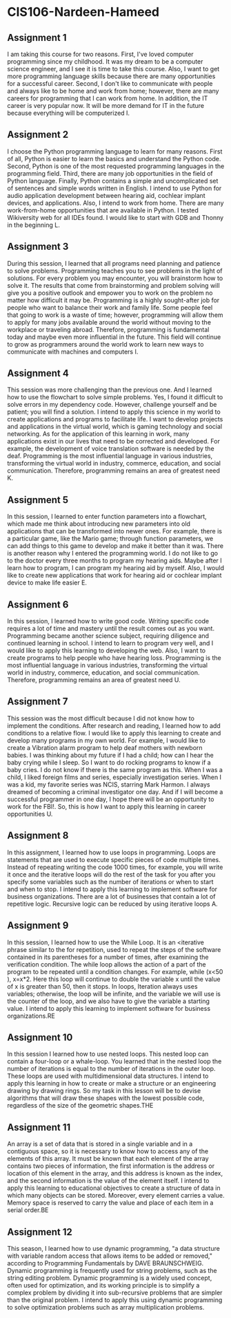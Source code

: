 # CIS106-Nardeen-Hameed

## Assignment 1

I am taking this course for two reasons. First, I've loved computer programming since my childhood. It was my dream to be a computer science engineer, and I see it is time to take this course. Also, I want to get more programming language skills because there are many opportunities for a successful career. Second, I don't like to communicate with people and always like to be home and work from home; however, there are many careers for programming that I can work from home. In addition, the IT career is very popular now. It will be more demand for IT in the future because everything will be computerized I.

## Assignment 2
I choose the Python programming language to learn for many reasons. First of all, Python is easier to learn the basics and understand the Python code. Second, Python is one of the most requested programming languages in the programming field. Third, there are many job opportunities in the field of Python language. Finally, Python contains a simple and uncomplicated set of sentences and simple words written in English.
 I intend to use Python for audio application development between hearing aid, cochlear implant devices, and applications. Also, I intend to work from home. There are many work-from-home opportunities that are available in Python. I tested Wikiversity web for all IDEs found. I would like to start with GDB and Thonny in the beginning L.
 
## Assignment 3
During this session, I learned that all programs need planning and patience to solve problems. Programming teaches you to see problems in the light of solutions. For every problem you may encounter, you will brainstorm how to solve it. The results that come from brainstorming and problem solving will give you a positive outlook and empower you to work on the problem no matter how difficult it may be. Programming is a highly sought-after job for people who want to balance their work and family life. Some people feel that going to work is a waste of time; however, programming will allow them to apply for many jobs available around the world without moving to the workplace or traveling abroad. Therefore, programming is fundamental today and maybe even more influential in the future. This field will continue to grow as programmers around the world work to learn new ways to communicate with machines and computers I.

## Assignment 4
This session was more challenging than the previous one. And I learned how to use the flowchart to solve simple problems. Yes, I found it difficult to solve errors in my dependency code. However, challenge yourself and be patient; you will find a solution. I intend to apply this science in my world to create applications and programs to facilitate life. I want to develop projects and applications in the virtual world, which is gaming technology and social networking. As for the application of this learning in work, many applications exist in our lives that need to be corrected and developed. For example, the development of voice translation software is needed by the deaf. Programming is the most influential language in various industries, transforming the virtual world in industry, commerce, education, and social communication. Therefore, programming remains an area of greatest need K.

## Assignment 5
In this session, I learned to enter function parameters into a flowchart, which made me think about introducing new parameters into old applications that can be transformed into newer ones. For example, there is a particular game, like the Mario game; through function parameters, we can add things to this game to develop and make it better than it was.
There is another reason why I entered the programming world. I do not like to go to the doctor every three months to program my hearing aids. Maybe after I learn how to program, I can program my hearing aid by myself. Also, I would like to create new applications that work for hearing aid or cochlear implant device to make life easier E.

## Assignment 6
In this session, I learned how to write good code. Writing specific code requires a lot of time and mastery until the result comes out as you want. Programming became another science subject, requiring diligence and continued learning in school. I intend to learn to program very well, and I would like to apply this learning to developing the web. Also, I want to create programs to help people who have hearing loss. Programming is the most influential language in various industries, transforming the virtual world in industry, commerce, education, and social communication. Therefore, programming remains an area of greatest need U.

## Assignment 7
This session was the most difficult because I did not know how to implement the conditions. After research and reading, I learned how to add conditions to a relative flow. I would like to apply this learning to create and develop many programs in my own world. For example, I would like to create a Vibration alarm program to help deaf mothers with newborn babies. I was thinking about my future if I had a child; how can I hear the baby crying while I sleep. So I want to do rocking programs to know if a baby cries. I do not know if there is the same program as this. 
When I was a child, I liked foreign films and series, especially investigation series. When I was a kid, my favorite series was NCIS, starring Mark Harmon. I always dreamed of becoming a criminal investigator one day. And if I will become a successful programmer in one day, I hope there will be an opportunity to work for the FBI!. So, this is how I want to apply this learning in career opportunities U.

## Assignment 8
 In this assignment, I learned how to use loops in programming. Loops are statements that are used to execute specific pieces of code multiple times. Instead of repeating writing the code 1000 times, for example, you will write it once and the iterative loops will do the rest of the task for you after you specify some variables such as the number of iterations or when to start and when to stop. I intend to apply this learning to implement software for business organizations. There are a lot of businesses that contain a lot of repetitive logic. Recursive logic can be reduced by using iterative loops A.
 
 ## Assignment 9
 In this session, I learned how to use the While Loop. It is an <iterative phrase similar to the for repetition, used to repeat the steps of the software contained in its parentheses for a number of times, after examining the verification condition. The while loop allows the action of a part of the program to be repeated until a condition changes. For example, while (x<50 ),  x=x*2. Here this loop will continue to double the variable x until the value of x is greater than 50, then it stops. In loops, Iteration always uses variables; otherwise, the loop will be infinite, and the variable we will use is the counter of the loop, and we also have to give the variable a starting value. I intend to apply this learning to implement software for business organizations.RE

## Assignment 10
In this session I learned how to use nested loops. This nested loop can contain a four-loop or a whale-loop. You learned that in the nested loop the number of iterations is equal to the number of iterations in the outer loop. These loops are used with multidimensional data structures. I intend to apply this learning in how to create or make a structure or an engineering drawing by drawing rings. So my task in this lesson will be to devise algorithms that will draw these shapes with the lowest possible code, regardless of the size of the geometric shapes.THE

## Assignment 11
An array is a set of data that is stored in a single variable and in a contiguous space, so it is necessary to know how to access any of the elements of this array. It must be known that each element of the array contains two pieces of information, the first information is the address or location of this element in the array, and this address is known as the index, and the second information is the value of the element itself. I intend to apply this learning to educational objectives to create a structure of data in which many objects can be stored. Moreover, every element carries a value. Memory space is reserved to carry the value and place of each item in a serial order.BE

## Assignment 12
This season, I learned how to use dynamic programming, "a data structure with variable random access that allows items to be added or removed," according to Programming Fundamentals by DAVE BRAUNSCHWEIG. Dynamic programming is frequently used for string problems, such as the string editing problem. Dynamic programming is a widely used concept, often used for optimization, and its working principle is to simplify a complex problem by dividing it into sub-recursive problems that are simpler than the original problem. I intend to apply this using dynamic programming to solve optimization problems such as array multiplication problems.
